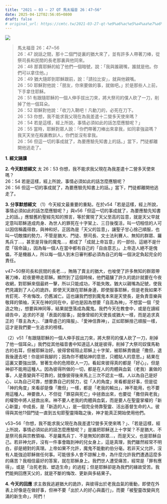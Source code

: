 ```yaml
---
title: "2021 – 03 – 27 QT 馬太福音 26：47~56"
date: 2025-04-12T02:56:05+0800
draft: false
# original_url: https://cmtc.tw/2021-03-27-qt-%e9%a6%ac%e5%a4%aa%e7%a6%8f%e9%9f%b3-26%ef%bc%9a4756
---
```


![](/images/qt.jpg)
> 馬太福音 26：47\~56  
> 26：47 說話之間，那十二個門徒裏的猶大來了，並有許多人帶著刀棒，從祭司長和民間的長老那裏與他同來。  
> 26：48 那賣耶穌的給了他們一個暗號，說：「我與誰親嘴，誰就是他。你們可以拿住他。」  
> 26：49 猶大隨即到耶穌跟前，說：「請拉比安」，就與他親嘴。  
> 26：50 耶穌對他說：「朋友，你來要做的事，就做吧。」於是那些人上前，下手拿住耶穌。  
> 26：51 有跟隨耶穌的一個人伸手拔出刀來，將大祭司的僕人砍了一刀，削掉了他一個耳朵。  
> 26：52 耶穌對他說：「收刀入鞘吧！凡動刀的，必死在刀下。  
> 26：53 你想，我不能求我父現在為我差遣十二營多天使來嗎？  
> 26：54 若是這樣，經上所說，事情必須如此的話怎麼應驗呢？」  
> 26：55 當時，耶穌對眾人說：「你們帶著刀棒出來拿我，如同拿強盜嗎？我天天坐在殿裏教訓人，你們並沒有拿我。  
> 26：56 但這一切的事成就了，為要應驗先知書上的話。」當下，門徒都離開他逃走了。

**1. 經文誦讀**

**2.  今天默想經文**
太 26：53 你想，我不能求我父現在為我差遣十二營多天使來嗎？  
26：54 若是這樣，經上所說，事情必須如此的話怎麼應驗呢？  
26：56 但這一切的事成就了，為要應驗先知書上的話。」當下，門徒都離開他逃走了。

**3. 分享默想經文**
（1）今天經文最重要的重點，在於v54「若是這樣，經上所說，事情必須如此的話怎麼應驗呢？」與v56「但這一切的事成就了，為要應驗先知書上的話。」應驗舊約聖經先知的預言，等於實現了天父至高的旨意，就是天父早就定意叫耶穌道成肉身、為世人的罪死在十字架上、三日後復活，叫一切相信的人可以因信稱義得救，與神和好。正因為是「天父的旨意」，讓聖子甘心捨己順服，也叫一切敵擋的勢力，不管是猶大、門徒、祭司長、文士法利賽人、無知的群眾、羅馬兵丁…，甚至是背後的魔鬼…，都成了「成就上帝旨意」的一部份。這絕不是什麼「宿命論」，因為每一個人在當中都有自己的「自由意志」。上帝造人絕不是傀儡，不是機器人，所以每一個人到末日審判都必須為自己的每一個決定負起完全的責任。

v47\~50祭司長和民間的長老…，賄賂了賣主的猶大，也唆使了許多無知的群眾帶著刀棒，趁夜要帶走耶穌。顯然到了這個時候，他們蘊釀了許久的詭計就要在今夜收網，對耶穌來個最終一擊，所以只能成功，不能失敗。猶大以親嘴為記號，使我們見識到了人心的詭詐。即使天天跟在耶穌身邊，即使服事耶穌，但是老我如果不肯釘死、不肯悔改，仍舊滅亡。這也讓我們想到魔鬼本來是天使長，是負責音樂與敬拜的領袖，天天在神的同在中，卻也是因為想要「自高為神」，不想當一個「受造之物」，想要與神同等，結果就墮落成為魔鬼。我們今天在教會中，或是在讀經禱告中，追求的不是「表面的服事」，就像曾經的天使長或猶大一樣，而是追求真正的「尊主為大」、「謙卑虛己的降服」、「愛神信靠神」，正如耶穌捨己順服一樣，這才是我們要一生追求的榜樣。

（2）v51「有跟隨耶穌的一個人伸手拔出刀來，將大祭司的僕人砍了一刀，削掉了他一個耳朵。」我們從其他福音書中知道這人就是彼得，削掉了大祭司奴僕馬勒古的右耳，但被耶穌治好。彼得曾經阻止耶穌上十字架，被耶穌責備是「撒但，退我後邊去吧！你是絆我腳的；因為你不體貼神的意思，只體貼人的意思。」結果在這裏又要強出頭，冒著生命的危險砍人一刀。看起來彼得真的都是「好心」，但是神卻不能用這種人。因為彼得所做的一切，都是在人的肉體與血氣（老我）裏做的事，人是善變與不可靠的，就像彼得後來馬上三次不認主一樣。人以為自己是好心，以為自己可靠，想要靠自己的努力，從「人的角度」來看都是好事，但是從「神的角度」來看卻是像「撒但」一樣，都是「老我的輸出」，神不能用，也不要用這種人。神要救人，不但從「罪惡與死亡」中拯救出來，也要從「撒但與老我」的權勢中將人拯救出來。神不要人老我的肉體與血氣，而是要人在聖靈掌權的「新心新靈」中成長，是「新造的人」，是一個完全倚靠聖靈、活出基督生命的人。彼得與其他11個門徒一直到五旬節聖靈降臨之後，神才能真正開始使用他們。

v53\~56「你想，我不能求我父現在為我差遣12營多天使來嗎？」、「若是這樣，經上所說，事情必須如此的話怎麼應驗呢？」是誰把耶穌送上十字架？不是猶大、不是祭司長與宗教領袖、不是羅馬兵丁、不是無知的群眾…，而是天父，也是耶穌自己。若非神允許，沒有一件事會臨到神的兒女身上，這是真理，我們雖然經常不明白，卻是絕對的真理。上帝如果不允許，魔鬼不能動約伯分毫。若非天父允許，沒有人能強迫耶穌做任何事。可能很多人會不諒解上帝，為什麼允許我們遭遇這麼多的痛苦？我相信最好的答案，就在耶穌身上。我們世人遭受痛苦，經常是「罪有應得」，或是「治死老我、塑造生命」的過程；但是耶穌卻是為我們的緣故受苦。我們能夠回應天父的，就是不斷的悔改、更新與多結果子。

**4. 今天的回應**
求主救我逃避猶大的詭詐，與彼得出於老我血氣的衝動，即使在外表上好像是在做好事，但神不要「出於人的好心與義行」，而要「被聖靈改變與充滿的新生命」，阿們！
